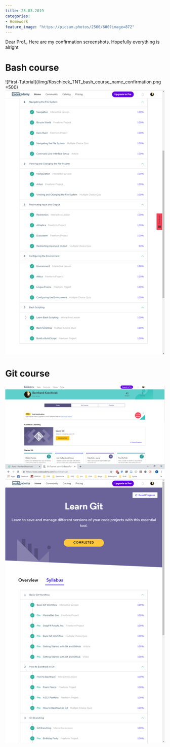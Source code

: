 ```yaml
---
title: 25.03.2019
categories:
- Homework
feature_image: "https://picsum.photos/2560/600?image=872"
---
```


Dear Prof., 
Here are my confirmation screenshots. Hopefully everything is alright
<!-- more -->

# Bash course
![First-Tutorial](/img/Koschicek_TNT_bash_course_name_confirmation.png =500)
![First-Tutorial](/img/Koschicek_TNT_bash_course_overview.png)

# Git course
![First-Tutorial](/img/Koschicek_TNT_git_course_name_confirmation.png)
![First-Tutorial](/img/Koschicek_TNT_git_course_overview.png)

